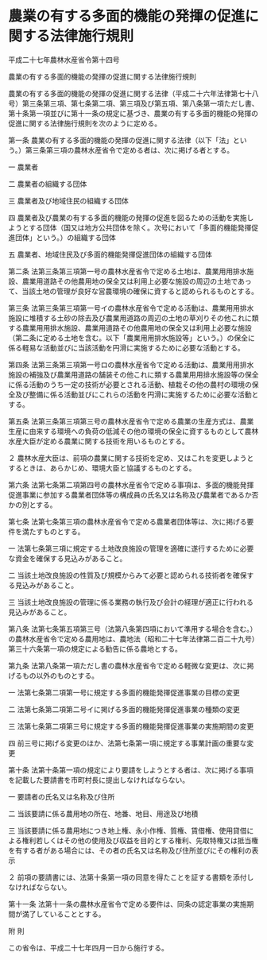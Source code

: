 # 農業の有する多面的機能の発揮の促進に関する法律施行規則

平成二十七年農林水産省令第十四号

農業の有する多面的機能の発揮の促進に関する法律施行規則

農業の有する多面的機能の発揮の促進に関する法律（平成二十六年法律第七十八号）第三条第三項、第七条第二項、第三項及び第五項、第八条第一項ただし書、第十条第一項並びに第十一条の規定に基づき、農業の有する多面的機能の発揮の促進に関する法律施行規則を次のように定める。

第一条 農業の有する多面的機能の発揮の促進に関する法律（以下「法」という。）第三条第三項の農林水産省令で定める者は、次に掲げる者とする。

一 農業者

二 農業者の組織する団体

三 農業者及び地域住民の組織する団体

四 農業者及び農業の有する多面的機能の発揮の促進を図るための活動を実施しようとする団体（国又は地方公共団体を除く。次号において「多面的機能発揮促進団体」という。）の組織する団体

五 農業者、地域住民及び多面的機能発揮促進団体の組織する団体

第二条 法第三条第三項第一号の農林水産省令で定める土地は、農業用用排水施設、農業用道路その他農用地の保全又は利用上必要な施設の周辺の土地であって、当該土地の管理が良好な営農環境の確保に資すると認められるものとする。

第三条 法第三条第三項第一号イの農林水産省令で定める活動は、農業用用排水施設に堆積する土砂の除去及び農業用道路の周辺の土地の草刈りその他これに類する農業用用排水施設、農業用道路その他農用地の保全又は利用上必要な施設（第二条に定める土地を含む。以下「農業用用排水施設等」という。）の保全に係る軽易な活動並びに当該活動を円滑に実施するために必要な活動とする。

第四条 法第三条第三項第一号ロの農林水産省令で定める活動は、農業用用排水施設の補強及び農業用道路の舗装その他これに類する農業用用排水施設等の保全に係る活動のうち一定の技術が必要とされる活動、植栽その他の農村の環境の保全及び整備に係る活動並びにこれらの活動を円滑に実施するために必要な活動とする。

第五条 法第三条第三項第三号の農林水産省令で定める農業の生産方式は、農業生産に由来する環境への負荷の低減その他の環境の保全に資するものとして農林水産大臣が定める農業に関する技術を用いるものとする。

２ 農林水産大臣は、前項の農業に関する技術を定め、又はこれを変更しようとするときは、あらかじめ、環境大臣と協議するものとする。

第六条 法第七条第二項第四号の農林水産省令で定める事項は、多面的機能発揮促進事業に参加する農業者団体等の構成員の氏名又は名称及び農業者であるか否かの別とする。

第七条 法第七条第三項の農林水産省令で定める農業者団体等は、次に掲げる要件を満たすものとする。

一 法第七条第三項に規定する土地改良施設の管理を適確に遂行するために必要な資金を確保する見込みがあること。

二 当該土地改良施設の性質及び規模からみて必要と認められる技術者を確保する見込みがあること。

三 当該土地改良施設の管理に係る業務の執行及び会計の経理が適正に行われる見込みがあること。

第八条 法第七条第五項第三号（法第八条第四項において準用する場合を含む。）の農林水産省令で定める農用地は、農地法（昭和二十七年法律第二百二十九号）第三十六条第一項の規定による勧告に係る農地とする。

第九条 法第八条第一項ただし書の農林水産省令で定める軽微な変更は、次に掲げるもの以外のものとする。

一 法第七条第二項第一号に規定する多面的機能発揮促進事業の目標の変更

二 法第七条第二項第二号イに掲げる多面的機能発揮促進事業の種類の変更

三 法第七条第二項第三号に規定する多面的機能発揮促進事業の実施期間の変更

四 前三号に掲げる変更のほか、法第七条第一項に規定する事業計画の重要な変更

第十条 法第十条第一項の規定により要請をしようとする者は、次に掲げる事項を記載した要請書を市町村長に提出しなければならない。

一 要請者の氏名又は名称及び住所

二 当該要請に係る農用地の所在、地番、地目、用途及び地積

三 当該要請に係る農用地につき地上権、永小作権、質権、賃借権、使用貸借による権利若しくはその他の使用及び収益を目的とする権利、先取特権又は抵当権を有する者がある場合には、その者の氏名又は名称及び住所並びにその権利の表示

２ 前項の要請書には、法第十条第一項の同意を得たことを証する書類を添付しなければならない。

第十一条 法第十一条の農林水産省令で定める要件は、同条の認定事業の実施期間が満了していることとする。

附 則

この省令は、平成二十七年四月一日から施行する。
